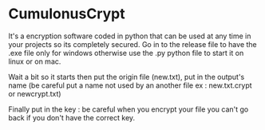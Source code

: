 # CumulonusCrypt
It's a encryption software coded in python that can be used at any time in your projects so its completely secured.
Go in to the release file to have the .exe file only for windows otherwise use the .py python file to start it on linux or on mac.

Wait a bit so it starts then put the origin file (new.txt), put in the output's name (be careful put a name not used by an another file ex : new.txt.crypt or newcrypt.txt)

Finally put in the key : be careful when you encrypt your file you can't go back if you don't have the correct key.
